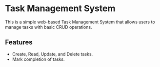 # Task Management System

This is a simple web-based Task Management System that allows users to manage tasks with basic CRUD operations.

## Features

- Create, Read, Update, and Delete tasks.
- Mark completion of tasks.
